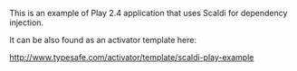 This is an example of Play 2.4 application that uses Scaldi for dependency injection.

It can be also found as an activator template here:

http://www.typesafe.com/activator/template/scaldi-play-example